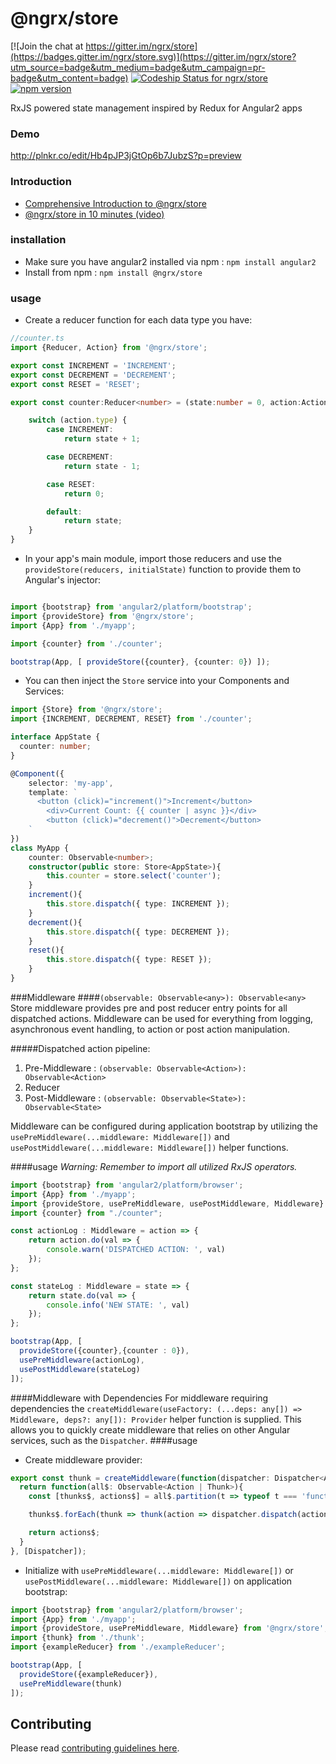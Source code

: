 # @ngrx/store

[![Join the chat at https://gitter.im/ngrx/store](https://badges.gitter.im/ngrx/store.svg)](https://gitter.im/ngrx/store?utm_source=badge&utm_medium=badge&utm_campaign=pr-badge&utm_content=badge)
[ ![Codeship Status for ngrx/store](https://img.shields.io/codeship/0c4f5b50-8372-0133-b304-425351b234ba/master.svg)](https://codeship.com/projects/121789)
[![npm version](https://badge.fury.io/js/%40ngrx%2Fstore.svg)](https://badge.fury.io/js/%40ngrx%2Fstore)

RxJS powered state management inspired by Redux for Angular2 apps

### Demo

http://plnkr.co/edit/Hb4pJP3jGtOp6b7JubzS?p=preview

### Introduction
- [Comprehensive Introduction to @ngrx/store](https://gist.github.com/btroncone/a6e4347326749f938510)
- [@ngrx/store in 10 minutes (video)](https://egghead.io/lessons/angular-2-ngrx-store-in-10-minutes)

### installation
- Make sure you have angular2 installed via npm : `npm install angular2`
- Install from npm : `npm install @ngrx/store`

### usage

- Create a reducer function for each data type you have:

```typescript
//counter.ts
import {Reducer, Action} from '@ngrx/store';

export const INCREMENT = 'INCREMENT';
export const DECREMENT = 'DECREMENT';
export const RESET = 'RESET';

export const counter:Reducer<number> = (state:number = 0, action:Action) => {

	switch (action.type) {
		case INCREMENT:
			return state + 1;

		case DECREMENT:
			return state - 1;

		case RESET:
			return 0;

		default:
			return state;
	}
}
```

- In your app's main module, import those reducers and use the `provideStore(reducers, initialState)` function to provide them to Angular's injector:

```typescript

import {bootstrap} from 'angular2/platform/bootstrap';
import {provideStore} from '@ngrx/store';
import {App} from './myapp';

import {counter} from './counter';

bootstrap(App, [ provideStore({counter}, {counter: 0}) ]);

```

- You can then inject the `Store` service into your Components and Services:

```typescript
import {Store} from '@ngrx/store';
import {INCREMENT, DECREMENT, RESET} from './counter';

interface AppState {
  counter: number;
}

@Component({
	selector: 'my-app',
	template: `
	  <button (click)="increment()">Increment</button>
		<div>Current Count: {{ counter | async }}</div>
		<button (click)="decrement()">Decrement</button>
	`
})
class MyApp {
	counter: Observable<number>;
	constructor(public store: Store<AppState>){
		this.counter = store.select('counter');
	}
	increment(){
		this.store.dispatch({ type: INCREMENT });
	}
	decrement(){
		this.store.dispatch({ type: DECREMENT });
	}
	reset(){
		this.store.dispatch({ type: RESET });
	}
}

```

###Middleware
####`(observable: Observable<any>): Observable<any>`
Store middleware provides pre and post reducer entry points for all dispatched actions. Middleware can be used for everything from logging, asynchronous event handling, to action or post action manipulation. 

#####Dispatched action pipeline:
1. Pre-Middleware : `(observable: Observable<Action>): Observable<Action>`
2. Reducer
3. Post-Middleware : `(observable: Observable<State>): Observable<State>`

Middleware can be configured during application bootstrap by utilizing the `usePreMiddleware(...middleware: Middleware[])` and `usePostMiddleware(...middleware: Middleware[])` helper functions. 

####usage
*Warning: Remember to import all utilized RxJS operators.*

```typescript
import {bootstrap} from 'angular2/platform/browser';
import {App} from './myapp';
import {provideStore, usePreMiddleware, usePostMiddleware, Middleware} from "@ngrx/store";
import {counter} from "./counter";

const actionLog : Middleware = action => {
    return action.do(val => {
        console.warn('DISPATCHED ACTION: ', val)
    });
};

const stateLog : Middleware = state => {
    return state.do(val => {
        console.info('NEW STATE: ', val)
    });
};

bootstrap(App, [
  provideStore({counter},{counter : 0}),
  usePreMiddleware(actionLog),
  usePostMiddleware(stateLog)
]);
```

####Middleware with Dependencies
For middleware requiring dependencies the `createMiddleware(useFactory: (...deps: any[]) => Middleware, deps?: any[]): Provider` helper function is supplied. This allows you to quickly create middleware that relies on other Angular services, such as the `Dispatcher`.
####usage
- Create middleware provider:
```typescript
export const thunk = createMiddleware(function(dispatcher: Dispatcher<Action>) {
  return function(all$: Observable<Action | Thunk>){
    const [thunks$, actions$] = all$.partition(t => typeof t === 'function');

    thunks$.forEach(thunk => thunk(action => dispatcher.dispatch(action));

    return actions$;
  }
}, [Dispatcher]);
```
- Initialize with `usePreMiddleware(...middleware: Middleware[])` or `usePostMiddleware(...middleware: Middleware[])` on application bootstrap:
```typescript
import {bootstrap} from 'angular2/platform/browser';
import {App} from './myapp';
import {provideStore, usePreMiddleware, Middleware} from '@ngrx/store';
import {thunk} from './thunk';
import {exampleReducer} from './exampleReducer';

bootstrap(App, [
  provideStore({exampleReducer}),
  usePreMiddleware(thunk)
]);
```
## Contributing

Please read [contributing guidelines here](https://github.com/ngrx/store/blob/master/CONTRIBUTING.md).

